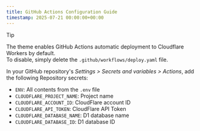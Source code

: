```yaml
---
title: GitHub Actions Configuration Guide
timestamp: 2025-07-21 00:00:00+00:00
---
```


> [!TIP]
> The theme enables GitHub Actions automatic deployment to Cloudflare Workers by default.\
> To disable, simply delete the `.github/workflows/deploy.yaml` file.

In your GitHub repository's *Settings > Secrets and variables > Actions*, add the following Repository secrets:

- `ENV`: All contents from the `.env` file
- `CLOUDFLARE_PROJECT_NAME`: Project name
- `CLOUDFLARE_ACCOUNT_ID`: CloudFlare account ID
- `CLOUDFLARE_API_TOKEN`: CloudFlare API Token
- `CLOUDFLARE_DATABASE_NAME`: D1 database name
- `CLOUDFLARE_DATABASE_ID`: D1 database ID

